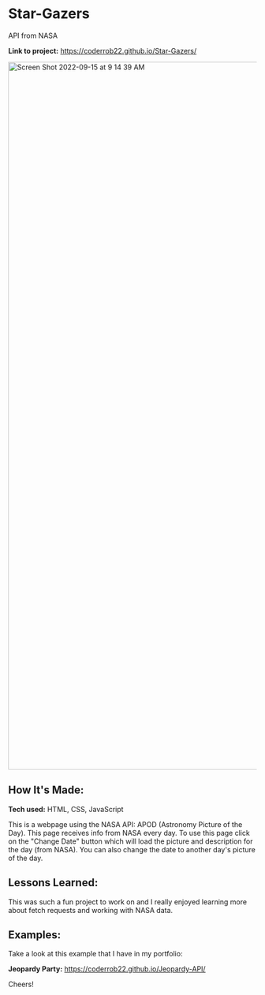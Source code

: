 # Star-Gazers
API from NASA



**Link to project:** https://coderrob22.github.io/Star-Gazers/

<img width="1436" alt="Screen Shot 2022-09-15 at 9 14 39 AM" src="https://user-images.githubusercontent.com/105181695/203994557-ab05b40c-10d4-4881-b961-e701275fa324.png">


## How It's Made:

**Tech used:** HTML, CSS, JavaScript

This is a webpage using the NASA API: APOD (Astronomy Picture of the Day). This page receives info from NASA every day. To use this page click on the "Change Date" button which will load the picture and description for the day (from NASA). You can also change the date to another day's picture of the day.

## Lessons Learned:

This was such a fun project to work on and I really enjoyed learning more about fetch requests and working with NASA data. 

## Examples:
Take a look at this example that I have in my portfolio:

**Jeopardy Party:** https://coderrob22.github.io/Jeopardy-API/

Cheers!



